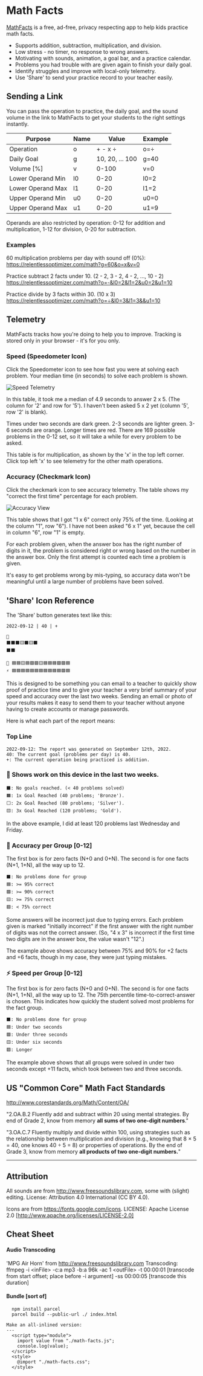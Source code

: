 # Math Facts

[MathFacts](https://relentlessoptimizer.com/math) is a free, ad-free, privacy respecting app to help kids practice math facts. 

* Supports addition, subtraction, multiplication, and division.
* Low stress - no timer, no response to wrong answers.
* Motivating with sounds, animation, a goal bar, and a practice calendar.
* Problems you had trouble with are given again to finish your daily goal.
* Identify struggles and improve with local-only telemetry.
* Use 'Share' to send your practice record to your teacher easily.

## Sending a Link

You can pass the operation to practice, the daily goal, and the sound volume in the link to MathFacts to get your students to the right settings instantly.

| Purpose | Name | Value | Example |
| ------- | ---- | ----- | ------- |
| Operation | o | + - x ÷ | o=÷ |
| Daily Goal | g | 10, 20, ... 100 | g=40 |
| Volume [%] | v | 0-100 | v=0 |
| Lower Operand Min  | l0 | 0-20 | l0=2 |
| Lower Operand Max  | l1 | 0-20 | l1=2 |
| Upper Operand Min  | u0 | 0-20 | u0=0 |
| Upper Operand Max  | u1 | 0-20 | u1=9 |

Operands are also restricted by operation: 0-12 for addition and multiplication, 1-12 for division, 0-20 for subtraction.

### Examples 
60 multiplication problems per day with sound off (0%):
https://relentlessoptimizer.com/math?g=60&o=x&v=0

Practice subtract 2 facts under 10. (2 - 2, 3 - 2, 4 - 2, ..., 10 - 2)
https://relentlessoptimizer.com/math?o=-&l0=2&l1=2&u0=2&u1=10

Practice divide by 3 facts within 30. (10 x 3)
https://relentlessoptimizer.com/math?o=÷&l0=3&l1=3&&u1=10


## Telemetry

MathFacts tracks how you're doing to help you to improve. Tracking is stored only in your browser - it's for you only.

### Speed (Speedometer Icon)

Click the Speedometer icon to see how fast you were at solving each problem. Your median time (in seconds) to solve each problem is shown. 

![Speed Telemetry](./img/speed-telemetry.png)

In this table, it took me a median of 4.9 seconds to answer 2 x 5. (The column for '2' and row for '5'). I haven't been asked 5 x 2 yet (column '5', row '2' is blank).

Times under two seconds are dark green. 2-3 seconds are lighter green. 3-6 seconds are orange. Longer times are red. There are 169 possible problems in the 0-12 set, so it will take a while for every problem to be asked.

This table is for multiplication, as shown by the 'x' in the top left corner. Click top left 'x' to see telemetry for the other math operations.

### Accuracy (Checkmark Icon)

Click the checkmark icon to see accuracy telemetry. The table shows my "correct the first time" percentage for each problem.

![Accuracy View](./img/accuracy-telemetry.png)

This table shows that I got "1 x 6" correct only 75% of the time. (Looking at the column "1", row "6"). I have not been asked "6 x 1" yet, because the cell in column "6", row "1" is empty.

For each problem given, when the answer box has the right number of digits in it, the problem is considered right or wrong based on the number in the answer box. Only the first attempt is counted each time a problem is given.

It's easy to get problems wrong by mis-typing, so accuracy data won't be meaningful until a large number of problems have been solved.

## 'Share' Icon Reference

The 'Share' button generates text like this:

```
2022-09-12 | 40 | +

📅
⬛⬛⬛🟨⬛🟨⬛
⬛⬛

🎯 🟦🟦🟨🟦🟩🟩🟨🟦🟦🟦🟩🟩🟦
⚡ 🟦🟦🟦🟦🟦🟦🟦🟦🟦🟦🟦🟩🟦
```

This is designed to be something you can email to a teacher to quickly show proof of practice time and to give your teacher a very brief summary of your speed and accuracy over the last two weeks. Sending an email or photo of your results makes it easy to send them to your teacher without anyone having to create accounts or manage passwords.

Here is what each part of the report means:

### Top Line

```
2022-09-12: The report was generated on September 12th, 2022.
40: The current goal (problems per day) is 40.
+: The current operation being practiced is addition.
```

### 📅 Shows work on this device in the last two weeks.
```
⬛: No goals reached. (< 40 problems solved)
🟧: 1x Goal Reached (40 problems; 'Bronze').
⬜: 2x Goal Reached (80 problems; 'Silver').
🟨: 3x Goal Reached (120 problems; 'Gold').
```
In the above example, I did at least 120 problems last Wednesday and Friday.



### 🎯 Accuracy per Group \[0-12\]

The first box is for zero facts (N+0 and 0+N). The second is for one facts (N+1, 1+N), all the way up to 12.

```
⬛: No problems done for group
🟦: >= 95% correct
🟩: >= 90% correct
🟨: >= 75% correct
🟥: < 75% correct
```
Some answers will be incorrect just due to typing errors. Each problem given is marked "initially incorrect" if the first answer with the right number of digits was not the correct answer. (So, "4 x 3" is incorrect if the first time two digits are in the answer box, the value wasn't "12".)

The example above shows accuracy between 75% and 90% for +2 facts and +6 facts, though in my case, they were just typing mistakes.



### ⚡ Speed per Group \[0-12\]

The first box is for zero facts (N+0 and 0+N). The second is for one facts (N+1, 1+N), all the way up to 12.
The 75th percentile time-to-correct-answer is chosen. This indicates how quickly the student solved most problems for the fact group.

```
⬛: No problems done for group
🟦: Under two seconds
🟩: Under three seconds
🟨: Under six seconds
🟥: Longer
```
The example above shows that all groups were solved in under two seconds except +11 facts, which took between two and three seconds.



## US "Common Core" Math Fact Standards

http://www.corestandards.org/Math/Content/OA/

"2.OA.B.2
Fluently add and subtract within 20 using mental strategies. By end of Grade 2,
know from memory **all sums of two one-digit numbers**."

"3.OA.C.7 
Fluently multiply and divide within 100, using strategies such as the relationship
between multiplication and division (e.g., knowing that 8 × 5 = 40, one knows 40
÷ 5 = 8) or properties of operations. By the end of Grade 3, know from memory
**all products of two one-digit numbers.**"

---

## Attribution

All sounds are from http://www.freesoundslibrary.com, some with (slight) editing.
License: Attribution 4.0 International (CC BY 4.0).

Icons are from https://fonts.google.com/icons.
LICENSE: Apache License 2.0 [http://www.apache.org/licenses/LICENSE-2.0]

## Cheat Sheet

#### Audio Transcoding

'MPG Air Horn' from http://www.freesoundslibrary.com
Transcoding: ffmpeg -i \<inFile\> -c:a mp3 -b:a 96k -ac 1 \<outFile\>
-t 00:00:01 [transcode from start offset; place before -i argument]
-ss 00:00:05 [transcode this duration]

#### Bundle \[sort of\]

```
  npm install parcel
  parcel build --public-url ./ index.html

Make an all-inlined version:
---
  <script type="module">
    import value from "./math-facts.js";
    console.log(value);
  </script>
  <style>
    @import "./math-facts.css";
  </style>
```